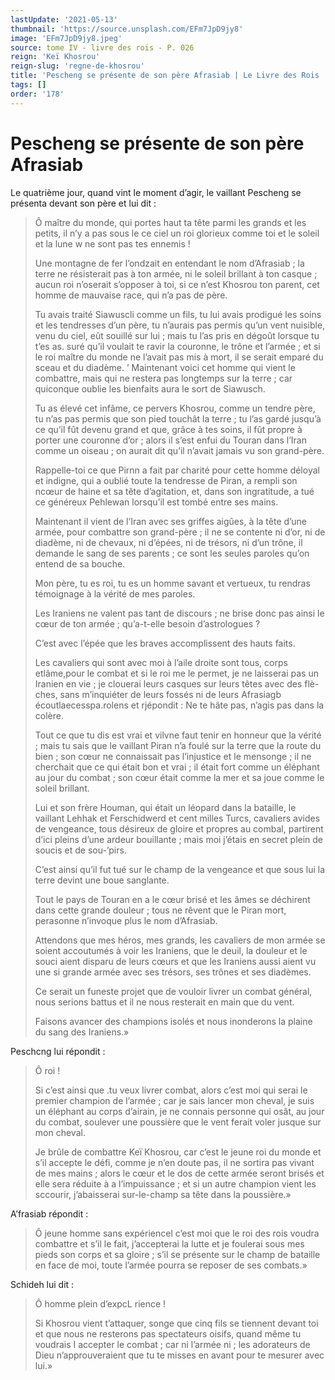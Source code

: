```yaml
---
lastUpdate: '2021-05-13'
thumbnail: 'https://source.unsplash.com/EFm7JpD9jy8'
image: 'EFm7JpD9jy8.jpeg'
source: tome IV - livre des rois - P. 026
reign: 'Keï Khosrou'
reign-slug: 'regne-de-khosrou'
title: 'Pescheng se présente de son père Afrasiab | Le Livre des Rois | Shâhnâmeh'
tags: []
order: '178'
---
```


# Pescheng se présente de son père Afrasiab

Le quatrième jour, quand vint le moment d’agir, le vaillant Pescheng se présenta devant son père et lui dit :

> Ô maître du monde, qui portes haut ta tête parmi les grands et les petits, il n’y a pas sous le ce ciel un roi glorieux comme toi et le soleil et la lune w ne sont pas tes ennemis !
>
> Une montagne de fer l’ondzait en entendant le nom d’Afrasiab ; la terre ne résisterait pas à ton armée, ni le soleil brillant à ton casque ; aucun roi n’oserait s’opposer à toi, si ce n’est Khosrou ton parent, cet homme de mauvaise race, qui n’a pas de père.
>
> Tu avais traité Siawuscli comme un fils, tu lui avais prodigué les soins et les tendresses d’un père, tu n’aurais pas permis qu’un vent nuisible, venu du ciel, eût souillé sur lui ; mais tu l’as pris en dégoût lorsque tu t’es as. suré qu’il voulait te ravir la couronne, le trône et l’armée ; et si le roi maître du monde ne l’avait pas mis à mort, il se serait emparé du sceau et du diadème. ’
Maintenant voici cet homme qui vient le combattre, mais qui ne restera pas longtemps sur la terre ; car quiconque oublie les bienfaits aura le sort de Siawusch.
>
> Tu as élevé cet infâme, ce pervers Khosrou, comme un tendre père, tu n’as pas permis que son pied touchât la terre ; tu l’as gardé jusqu’à ce qu’il fût devenu grand et que, grâce à tes soins, il fût propre à porter une couronne d’or ; alors il s’est enfui du Touran dans l’Iran comme un oiseau ; on aurait dit qu’il n’avait jamais vu son grand-père.
>
> Rappelle-toi ce que Pirnn a fait par charité pour cette homme déloyal et indigne, qui a oublié toute la tendresse de Piran, a rempli son ncœur de haine et sa tête d’agitation, et, dans son ingratitude, a tué ce généreux Pehlewan lorsqu’il est tombé entre ses mains.
>
> Maintenant il vient de l’Iran avec ses griffes aigûes, à la tête d’une armée, pour combattre son grand-père ; il ne se contente ni d’or, ni de diadème, ni de chevaux, ni d’épées, ni de trésors, ni d’un trône, il demande le sang de ses parents ; ce sont les seules paroles qu’on entend de sa bouche.
>
> Mon père, tu es roi, tu es un homme savant et vertueux, tu rendras témoignage à la vérité de mes paroles.
>
> Les Iraniens ne valent pas tant de discours ; ne brise donc pas ainsi le cœur de ton armée ; qu’a-t-elle besoin d’astrologues ?
>
> C’est avec l’épée que les braves accomplissent des hauts faits.
>
> Les cavaliers qui sont avec moi à l’aile droite sont tous, corps etlâme,pour le combat et si le roi me le permet, je ne laisserai pas un Iranien en vie ; je clouerai leurs casques sur leurs têtes avec des flè-ches, sans m’inquiéter de leurs fossés ni de leurs Afrasiagb écoutlaecesspa.rolens et rjépondit : Ne te hâte pas, n’agis pas dans la colère.
>
> Tout ce que tu dis est vrai et vilvne faut tenir en honneur que la vérité ; mais tu sais que le vaillant Piran n’a foulé sur la terre que la route du bien ; son cœur ne connaissait pas l’injustice et le mensonge ; il ne cherchait que ce qui était bon et vrai ; il était fort comme un éléphant au jour du combat ; son cœur était comme la mer et sa joue comme le soleil brillant.
>
> Lui et son frère Houman, qui était un léopard dans la bataille, le vaillant Lehhak et Ferschidwerd et cent milles Turcs, cavaliers avides de vengeance, tous désireux de gloire et propres au combal, partirent d’ici pleins d’une ardeur bouillante ; mais moi j’étais en secret plein de soucis et de sou-’pirs.
>
> C’est ainsi qu’il fut tué sur le champ de la vengeance et que sous lui la terre devint une boue sanglante.
>
> Tout le pays de Touran en a le cœur brisé et les âmes se déchirent dans cette grande douleur ; tous ne rêvent que le Piran mort, perasonne n’invoque plus le nom d’Afrasiab.
>
> Attendons que mes héros, mes grands, les cavaliers de mon armée se soient accoutumés à voir les Iraniens, que le deuil, la douleur et le souci aient disparu de leurs cœurs et que les Iraniens aussi aient vu une si grande armée avec ses trésors, ses trônes et ses diadèmes.
>
> Ce serait un funeste projet que de vouloir livrer un combat général, nous serions battus et il ne nous resterait en main que du vent.
>
> Faisons avancer des champions isolés et nous inonderons la plaine du sang des Iraniens.»

Peschcng lui répondit :

> Ô roi !
>
> Si c’est ainsi que .tu veux livrer combat, alors c’est moi qui serai le premier champion de l’armée ; car je sais lancer mon cheval, je suis un éléphant au corps d’airain, je ne connais personne qui osât, au jour du combat, soulever une poussière que le vent ferait voler jusque sur mon cheval.
>
> Je brûle de combattre Keï Khosrou, car c’est le jeune roi du monde et s’il accepte le défi, comme je n’en doute pas, il ne sortira pas vivant de mes mains ; alors le cœur et le dos de cette armée seront brisés et elle sera réduite à a l’impuissance ; et si un autre champion vient les sccourir, j’abaisserai sur-le-champ sa tête dans la poussière.»

A’frasiab répondit :

> Ô jeune homme sans expériencel c’est moi que le roi des rois voudra combattre et s’il le fait, j’accepterai la lutte et je foulerai sous mes pieds son corps et sa gloire ; s’il se présente sur le champ de bataille en face de moi, toute l’armée pourra se reposer de ses combats.»

Schideh lui dit :

> Ô homme plein d’expcL rience !
>
> Si Khosrou vient t’attaquer, songe que cinq fils se tiennent devant toi et que nous ne resterons pas spectateurs oisifs, quand même tu voudrais I accepter le combat ; car ni l’armée ni ; les adorateurs de Dieu n’approuveraient que tu te misses en avant pour te mesurer avec lui.»
